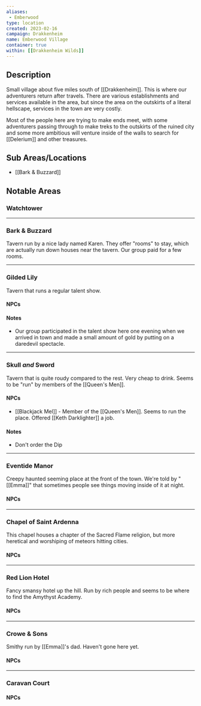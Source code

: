 ```yaml
---
aliases:
 - Emberwood
type: location
created: 2023-02-16
campaign: Drakkenheim
name: Emberwood Village
container: true
within: [[Drakkenheim Wilds]]
---
```


## Description

Small village about five miles south of [[Drakkenheim]]. This is where our adventurers return after travels. There are various establishments and services available in the area, but since the area on 
the outskirts of a literal hellscape, services in the town are very costly.

Most of the people here are trying to make ends meet, with some adventurers passing through to make treks to the outskirts of the ruined city and some more ambitious will venture inside of the walls to search for [[Delerium]] and other treasures.

## Sub Areas/Locations

<!-- QueryToSerialize: LIST FROM "TTRPG/Drakkenheim/Locations" WHERE within = "Emberwood Village" -->
<!-- SerializedQuery: LIST FROM "TTRPG/Drakkenheim/Locations" WHERE within = "Emberwood Village" -->
- [[Bark & Buzzard]]
<!-- SerializedQuery END -->

## Notable Areas

### Watchtower


---
### Bark & Buzzard
Tavern run by a nice lady named Karen. They offer "rooms" to stay, which are actually run down houses near the tavern. Our group paid for a few rooms.

---
### Gilded Lily
Tavern that runs a regular talent show.
#### NPCs
#### Notes
- Our group participated in the talent show here one evening when we arrived in town and made a small amount of gold by putting on a daredevil spectacle.

---
### Skull *and* Sword
Tavern that is quite roudy compared to the rest. Very cheap to drink. Seems to be "run" by members of the [[Queen's Men]].
#### NPCs
- [[Blackjack Mel]] - Member of the [[Queen's Men]]. Seems to run the place. Offered [[Keth Darklighter]] a job.
#### Notes
- Don't order the Dip

---
### Eventide Manor
Creepy haunted seeming place at the front of the town. We're told by "[[Emma]]" that sometimes people see things moving inside of it at night.
#### NPCs

---
### Chapel of Saint Ardenna
This chapel houses a chapter of the Sacred Flame religion, but more heretical and worshiping of meteors hitting cities.
#### NPCs

---
### Red Lion Hotel
Fancy smansy hotel up the hill. Run by rich people and seems to be where to find the Amythyst Academy.
#### NPCs

---
### Crowe & Sons
Smithy run by [[Emma]]'s dad. Haven't gone here yet.
#### NPCs

---
### Caravan Court
#### NPCs




